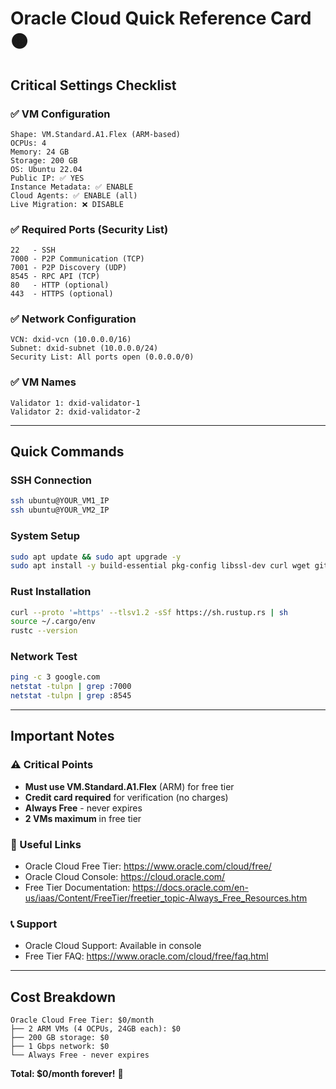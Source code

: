 # Oracle Cloud Quick Reference Card 🟠

## Critical Settings Checklist

### ✅ VM Configuration
```
Shape: VM.Standard.A1.Flex (ARM-based)
OCPUs: 4
Memory: 24 GB
Storage: 200 GB
OS: Ubuntu 22.04
Public IP: ✅ YES
Instance Metadata: ✅ ENABLE
Cloud Agents: ✅ ENABLE (all)
Live Migration: ❌ DISABLE
```

### ✅ Required Ports (Security List)
```
22   - SSH
7000 - P2P Communication (TCP)
7001 - P2P Discovery (UDP)  
8545 - RPC API (TCP)
80   - HTTP (optional)
443  - HTTPS (optional)
```

### ✅ Network Configuration
```
VCN: dxid-vcn (10.0.0.0/16)
Subnet: dxid-subnet (10.0.0.0/24)
Security List: All ports open (0.0.0.0/0)
```

### ✅ VM Names
```
Validator 1: dxid-validator-1
Validator 2: dxid-validator-2
```

---

## Quick Commands

### SSH Connection
```bash
ssh ubuntu@YOUR_VM1_IP
ssh ubuntu@YOUR_VM2_IP
```

### System Setup
```bash
sudo apt update && sudo apt upgrade -y
sudo apt install -y build-essential pkg-config libssl-dev curl wget git
```

### Rust Installation
```bash
curl --proto '=https' --tlsv1.2 -sSf https://sh.rustup.rs | sh
source ~/.cargo/env
rustc --version
```

### Network Test
```bash
ping -c 3 google.com
netstat -tulpn | grep :7000
netstat -tulpn | grep :8545
```

---

## Important Notes

### ⚠️ Critical Points
- **Must use VM.Standard.A1.Flex** (ARM) for free tier
- **Credit card required** for verification (no charges)
- **Always Free** - never expires
- **2 VMs maximum** in free tier

### 🔗 Useful Links
- Oracle Cloud Free Tier: https://www.oracle.com/cloud/free/
- Oracle Cloud Console: https://cloud.oracle.com/
- Free Tier Documentation: https://docs.oracle.com/en-us/iaas/Content/FreeTier/freetier_topic-Always_Free_Resources.htm

### 📞 Support
- Oracle Cloud Support: Available in console
- Free Tier FAQ: https://www.oracle.com/cloud/free/faq.html

---

## Cost Breakdown
```
Oracle Cloud Free Tier: $0/month
├── 2 ARM VMs (4 OCPUs, 24GB each): $0
├── 200 GB storage: $0  
├── 1 Gbps network: $0
└── Always Free - never expires
```

**Total: $0/month forever!** 🎉
